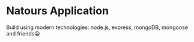 # Natours Application

Build using modern technologies: node.js, express, mongoDB, mongoose and friends😀
